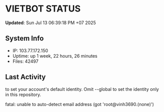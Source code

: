 # VIETBOT STATUS
**Updated**: Sun Jul 13 06:39:18 PM +07 2025

## System Info
- IP: 103.77.172.150
- Uptime: up 1 week, 22 hours, 26 minutes
- Files: 42497

## Last Activity

to set your account's default identity.
Omit --global to set the identity only in this repository.

fatal: unable to auto-detect email address (got 'root@vinh3690.(none)')
